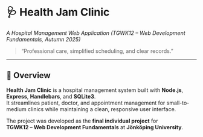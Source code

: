 # 🩺 Health Jam Clinic

_A Hospital Management Web Application (TGWK12 – Web Development Fundamentals, Autumn 2025)_

> “Professional care, simplified scheduling, and clear records.”

---

## 📖 Overview

**Health Jam Clinic** is a hospital management system built with **Node.js**, **Express**, **Handlebars**, and **SQLite3**.  
It streamlines patient, doctor, and appointment management for small-to-medium clinics while maintaining a clean, responsive user interface.

The project was developed as the **final individual project** for  
**TGWK12 – Web Development Fundamentals** at **Jönköping University**.
